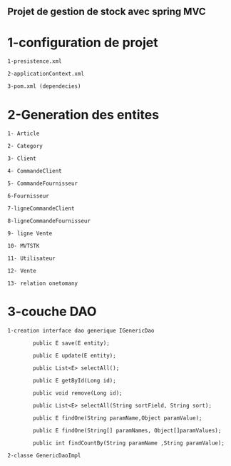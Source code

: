 
## Projet de gestion de stock avec spring MVC

# 1-configuration de projet

	1-presistence.xml
	
	2-applicationContext.xml 
	
	3-pom.xml (dependecies)


# 2-Generation des entites
	
	1- Article
	
	2- Category
	
	3- Client
	
	4- CommandeClient
	
	5- CommandeFournisseur
	
	6-Fournisseur
	
	7-ligneCommandeClient
	
	8-ligneCommandeFournisseur
	
	9- ligne Vente
	
	10- MVTSTK
	
	11- Utilisateur
	
	12- Vente
	
	13- relation onetomany
	
# 3-couche DAO
	
	1-creation interface dao generique IGenericDao
			
			public E save(E entity);
	
			public E update(E entity);
	
			public List<E> selectAll();
	
			public E getById(Long id);
			
			public void remove(Long id);
			
			public List<E> selectAll(String sortField, String sort);
			
			public E findOne(String paramName,Object paramValue);
			
			public E findOne(String[] paramNames, Object[]paramValues);
			
			public int findCountBy(String paramName ,String paramValue);

	2-classe GenericDaoImpl